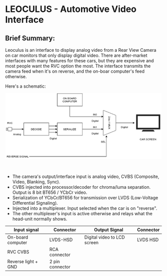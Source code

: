 # LEOCULUS - Automotive Video Interface

## Brief Summary:

Leoculus is an interface to display analog video from a Rear View Camera on car monitors that only display digital video. There are after-market interfaces with many features for these cars, but they are expensive and most people want the RVC option the most. The interface transmits the camera feed when it's on reverse, and the on-boar computer's feed otherwise.

Here's a schematic:

![Schematic](https://github.com/jhadjar/Leoculus/blob/master/Doc/leoculus.png)

&nbsp;


* The camera's output/interface input is analog video, CVBS (Composite, Video, Blanking, Sync). 
* CVBS injected into processor/decoder for chroma/luma separation. Output is 8 bit BT656 / YCbCr video. 
* Serialization of YCbCr/BT656 for transmission over LVDS (Low-Voltage Differential Signaling).
* Injected into a multiplexer. Input selected when the car is on "reverse".
* The other multiplexer's input is active otherwise and relays what the head-unit normally shows.

| Input signal | Connector | Output Signal | Connector |
| --------------|-----------|----------------|-----------|
| On-board computer | LVDS-HSD | Digital video to LCD screen | LVDS HSD|
| RVC CVBS| RCA connector|
| Reverse light + GND | 2 pin connector|

&nbsp;

&nbsp;

